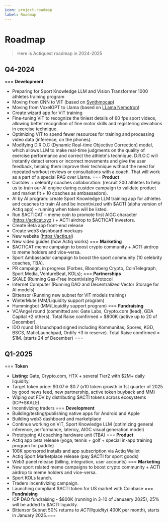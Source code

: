 ```yaml
---
icon: project-roadmap
label: Roadmap
---
```


# Roadmap

> Here is Actiquest roadmap in 2024-2025

## Q4-2024 
=== **Development**
- Preparing for Sport Knowledge LLM and Vision Transformer 1000 athletes training program
- Moving from CNN to VIT (based on [Synthmocap](https://microsoft.github.io/SynthMoCap/))
- Moving from VoxelGPT to Llama (based on [LLama Nemotron](https://huggingface.co/nvidia/Llama-3.1-Nemotron-70B-Instruct-HF/))
- Create wizard app for ViT training
- Fine-tuning ViT to recognize the tiniest details of 60 fps sport videos, allowing better recognition of fine motor skills and registering deviations in exercise technique.
- Optimizing ViT to spend fewer resources for training and processing video data (inference, on the phones).
- Modifying D.R.O.C (Dynamic Real-time Objective Correction) model, which allows LLM to make real-time judgments on the quality of exercise performance and correct the athlete's technique. D.R.O.C will instantly detect errors or incorrect movements and give the user feedback, helping them improve their technique without the need for repeated workout reviews or consultations with a coach. That will work as a part of a special RAG over Llama.
=== **Product**
- Custdev + celebrity coaches collaboration: (recruit 200 athletes to help us to train our AI engine during custdev campaign to validate product and market fit + 10 coaches as ambassadors).
- AI by AI program: create Sport Knowledge LLM training app for athletes and coaches to train AI and be incentivized with $ACTI (alpha version of Actiq app) – running when token will be listed.
- Run $ACTICAT – meme coin to promote first AIGC character (https://acticat.xyz ) + ACTI airdrop to $ACTICAT investors.
- Create Beta app front-end release
- Create web3 dashboard mockups
- New website (https://actiq.ai)
- New video guides (how Actiq works)
=== **Marketing**
- $ACTICAT meme campaign to boost crypto community + ACTI airdrop to meme holders and vice-versa.
- Sport Ambassador campaign to boost the sport community (10 celebrity coaches, TBA).
- PR campaign, in progress (Forbes, Bloomberg Crypto, CoinTelegraph, Sport Media, VentureBeat, KOLs);
=== **Partnerships**
- SKALE (Running Gas-Free Incentivising Protocol
- Internet Computer (Running DAO and Decentralized Vector Storage for AI models)
- Bittensor (Running new subnet for ViT models training)
- WinterMute (MM/Liquidity support program)
- Hummingbot (MM/Liquidity support program)
=== **Fundraising**
- VC/Angel round (committed are: Gate Labs, Crypto.com (lead), GDA Capital +2 others). Total Raise comfirmed = $800K (active up to 20 of December).
- IDO round (8 launchpad signed including Kommunitas, Spores, KGD, BSCS, MaticLaunchpad, Ordify +3 in reserve). Total Raise comfirmed = $1M. (starts 24 of December) ===

## Q1-2025
=== **Token**
- **Listing:** Gate, Crypto.com, HTX + several Tier2 with $2M+ daily liquidity.
- Target token price: $0.07=> $0.7 (x10 token growth in 1st quarter of 2025 by good news feed, new partnership, active token buyback and MM)
- Wiping out FDV by distributing $ACTI tokens across ecosystems (ICP+SKALE).
- Incentivizing traders
=== **Development**
- Building/testing/publishing native apps for Android and Apple
- Building web3 dashboard and marketplace
- Continue working on ViT, Sport Knowledge LLM (optimizing general inference, performance, latency, AIGC visual generation model)
- Prototyping AI coaching hardware unit (TBA)
=== **Product**
- Actiq app beta release (yoga, tennis + golf + special in-app training program for paddle)
- 100K sponsored installs and app subscription via Actiq Wallet
- Actiq Sport Marketplace release (pay $ACTI for sport goods)
- Web3 panel release (billing, integration, user accounts)
=== **Marketing**
- New sport related meme campaigns to boost crypto community + ACTI airdrop to meme holders and vice-versa.
- Sport KOLs launch.
- Traders incentivizing campaign.
- Launching compliant $ACTI token for US market with Coinbase
=== **Fundraising**
- ICP DAO fundraising - $800K (running in 3-10 of Januaery 2025), 25% will be added to $ACTI liquidity.
- Bittensor Subnet 50% returns to $ACTI liquidity (~$400K per month), starts in January 2025.===

